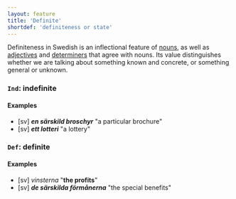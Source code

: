 ```yaml
---
layout: feature
title: 'Definite'
shortdef: 'definiteness or state'
---
```


Definiteness in Swedish is an inflectional feature of [nouns](sv-pos/NOUN), as well as [adjectives](sv-pos/ADJ) and [determiners](sv-pos/DET) that agree with nouns. Its value distinguishes whether we are talking about something known and concrete, or something general or unknown. 

### `Ind`: indefinite

#### Examples

* [sv] _<b>en särskild broschyr</b>_ "a particular brochure"
* [sv] _<b>ett lotteri</b>_ "a lottery"

### `Def`: definite

#### Examples

* [sv] _vinsterna_ "<b>the profits</b>"
* [sv] _<b>de särskilda förmånerna</b>_ "the special benefits"
<!-- Interlanguage links updated Út zář 29 18:40:53 CEST 2020 -->
